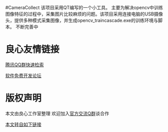 #CameraCollect
该项目采用QT编写的一个小工具。
主要为解决opencv中训练图像特征的过程中，采集图片比较麻烦的问题。该项目采用连接电脑的USB摄像头，提供多种模式采集图像，并生成opencv_traincascade.exe的训练环境与脚本。
不断完善中


 # 良心友情链接

[腾讯QQ群快速检索](http://u.720life.cn/s/8cf73f7c)

[软件免费开发论坛](http://u.720life.cn/s/bbb01dc0)

# 版权声明 

本文由良心工作室整理 欢迎加入[官方交流Q群](https://u.720life.cn/s/f2316816)谈合作

[本文转自如下链接](http://u.720life.cn/g/2e71d0f0a5c601172267ba20d3a43c6e9125720b1fb57fdad686709e21903d5da2f086b0750c0543280153c3d5236ff3ce02563a4155b29f8003967d5f83c87a)